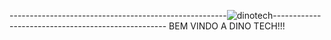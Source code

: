 ------------------------------------------------------![dinotech](https://github.com/migueelfr/DINO-TECH/assets/142853940/06a6abe9-ebdc-4195-8941-748aff4cbc8a)---------------------------------------------------
   BEM VINDO A DINO TECH!!!
